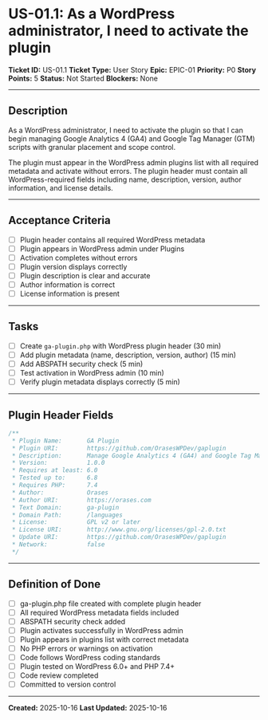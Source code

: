 # US-01.1: As a WordPress administrator, I need to activate the plugin

**Ticket ID:** US-01.1
**Ticket Type:** User Story
**Epic:** EPIC-01
**Priority:** P0
**Story Points:** 5
**Status:** Not Started
**Blockers:** None

---

## Description

As a WordPress administrator, I need to activate the plugin so that I can begin managing Google Analytics 4 (GA4) and Google Tag Manager (GTM) scripts with granular placement and scope control.

The plugin must appear in the WordPress admin plugins list with all required metadata and activate without errors. The plugin header must contain all WordPress-required fields including name, description, version, author information, and license details.

---

## Acceptance Criteria

- [ ] Plugin header contains all required WordPress metadata
- [ ] Plugin appears in WordPress admin under Plugins
- [ ] Activation completes without errors
- [ ] Plugin version displays correctly
- [ ] Plugin description is clear and accurate
- [ ] Author information is correct
- [ ] License information is present

---

## Tasks

- [ ] Create `ga-plugin.php` with WordPress plugin header (30 min)
- [ ] Add plugin metadata (name, description, version, author) (15 min)
- [ ] Add ABSPATH security check (5 min)
- [ ] Test activation in WordPress admin (10 min)
- [ ] Verify plugin metadata displays correctly (5 min)

---

## Plugin Header Fields

```php
/**
 * Plugin Name:       GA Plugin
 * Plugin URI:        https://github.com/OrasesWPDev/gaplugin
 * Description:       Manage Google Analytics 4 (GA4) and Google Tag Manager (GTM) scripts with granular placement and scope control
 * Version:           1.0.0
 * Requires at least: 6.0
 * Tested up to:      6.8
 * Requires PHP:      7.4
 * Author:            Orases
 * Author URI:        https://orases.com
 * Text Domain:       ga-plugin
 * Domain Path:       /languages
 * License:           GPL v2 or later
 * License URI:       http://www.gnu.org/licenses/gpl-2.0.txt
 * Update URI:        https://github.com/OrasesWPDev/gaplugin
 * Network:           false
 */
```

---

## Definition of Done

- [ ] ga-plugin.php file created with complete plugin header
- [ ] All required WordPress metadata fields included
- [ ] ABSPATH security check added
- [ ] Plugin activates successfully in WordPress admin
- [ ] Plugin appears in plugins list with correct metadata
- [ ] No PHP errors or warnings on activation
- [ ] Code follows WordPress coding standards
- [ ] Plugin tested on WordPress 6.0+ and PHP 7.4+
- [ ] Code review completed
- [ ] Committed to version control

---

**Created:** 2025-10-16
**Last Updated:** 2025-10-16
